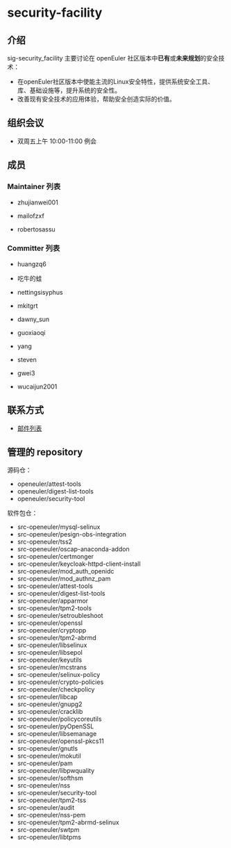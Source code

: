 # security-facility

## 介绍

sig-security_facility 主要讨论在 openEuler 社区版本中**已有**或**未来规划**的安全技术：

* 在openEuler社区版本中使能主流的Linux安全特性，提供系统安全工具、库、基础设施等，提升系统的安全性。
* 改善现有安全技术的应用体验，帮助安全创造实际的价值。

## 组织会议

- 双周五上午 10:00-11:00 例会

## 成员

### Maintainer 列表

- zhujianwei001

- mailofzxf

- robertosassu

### Committer 列表

- huangzq6

- 吃牛的蛙

- nettingsisyphus

- mkitgrt

- dawny_sun

- guoxiaoqi

- yang

- steven

- gwei3

- wucaijun2001

## 联系方式

- [邮件列表](mailto:dev@openeuler.org)

## 管理的 repository
源码仓：

* openeuler/attest-tools
* openeuler/digest-list-tools
* openeuler/security-tool

软件包仓：

* src-openeuler/mysql-selinux
* src-openeuler/pesign-obs-integration
* src-openeuler/tss2
* src-openeuler/oscap-anaconda-addon
* src-openeuler/certmonger
* src-openeuler/keycloak-httpd-client-install
* src-openeuler/mod_auth_openidc
* src-openeuler/mod_authnz_pam
* src-openeuler/attest-tools
* src-openeuler/digest-list-tools
* src-openeuler/apparmor
* src-openeuler/tpm2-tools
* src-openeuler/setroubleshoot
* src-openeuler/openssl
* src-openeuler/cryptopp
* src-openeuler/tpm2-abrmd
* src-openeuler/libselinux
* src-openeuler/libsepol
* src-openeuler/keyutils
* src-openeuler/mcstrans
* src-openeuler/selinux-policy
* src-openeuler/crypto-policies
* src-openeuler/checkpolicy
* src-openeuler/libcap
* src-openeuler/gnupg2
* src-openeuler/cracklib
* src-openeuler/policycoreutils
* src-openeuler/pyOpenSSL
* src-openeuler/libsemanage
* src-openeuler/openssl-pkcs11
* src-openeuler/gnutls
* src-openeuler/mokutil
* src-openeuler/pam
* src-openeuler/libpwquality
* src-openeuler/softhsm
* src-openeuler/nss
* src-openeuler/security-tool
* src-openeuler/tpm2-tss
* src-openeuler/audit
* src-openeuler/nss-pem
* src-openeuler/tpm2-abrmd-selinux
* src-openeuler/swtpm
* src-openeuler/libtpms
